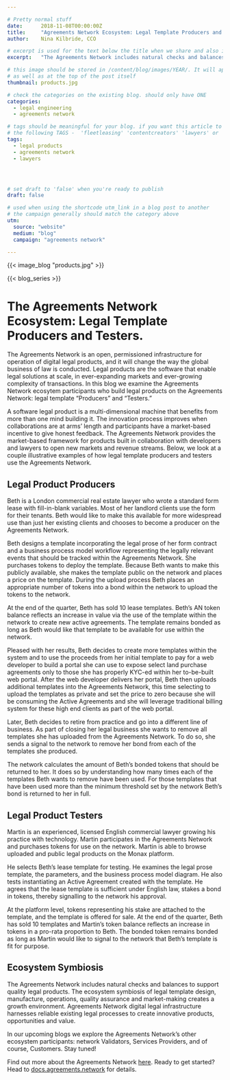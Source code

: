 ```yaml
---

# Pretty normal stuff
date:      2018-11-08T00:00:00Z
title:     "Agreements Network Ecosystem: Legal Template Producers and Consumers"
author:    Nina Kilbride, CCO

# excerpt is used for the text below the title when we share and also is the summary of the post on https://monax.io/blog
excerpt:   "The Agreements Network includes natural checks and balances to support quality legal products."

# this image should be stored in /content/blog/images/YEAR/. It will appear as a thumbnail on any listings,
# as well as at the top of the post itself
thumbnail: products.jpg

# check the categories on the existing blog. should only have ONE
categories:
  - legal engineering
  - agreements network

# tags should be meaningful for your blog. if you want this article to show on a 'use case' page, you can use
# the following TAGS -  'fleetleasing' 'contentcreators' 'lawyers' or 'corporate'
tags:
  - legal products
  - agreements network
  - lawyers




# set draft to 'false' when you're ready to publish
draft: false

# used when using the shortcode utm_link in a blog post to another
# the campaign generally should match the category above
utm:
  source: "website"
  medium: "blog"
  campaign: "agreements network"

---
```


<!-- In general the filename below should match thumbnail category above -->
{{< image_blog "products.jpg" >}}

<!-- if this article is part of a series, related articles will automatically appear here -->
{{< blog_series >}}

<!-- Content markdown here - first title on page is auto generated from title in frontmatter -->

# The Agreements Network Ecosystem: Legal Template Producers and Testers.

The Agreements Network is an open, permissioned infrastructure for operation of digital legal products, and it will change the way the global business of law is conducted. Legal products are the software that enable legal solutions at scale, in ever-expanding markets and ever-growing complexity of transactions. In this blog we examine the Agreements Network ecosytem participants who build legal products on the Agreements Network: legal template “Producers” and “Testers.”

A software legal product is a multi-dimensional machine that benefits from more than one mind building it. The innovation process improves when collaborations are at arms’ length and participants have a market-based incentive to give honest feedback. The Agreements Network provides the market-based  framework for products built in collaboration with developers and lawyers to open new markets and revenue streams. Below, we look at a couple illustrative examples of how legal template producers and testers use the Agreements Network.

## Legal Product Producers

Beth is a London commercial real estate lawyer who wrote a standard form lease with fill-in-blank variables. Most of her landlord clients use the form for their tenants. Beth would like to make this available for more widespread use than just her existing clients and chooses to become a producer on the Agreements Network.

Beth designs a template incorporating the legal prose of her form contract and a business process model workflow representing the legally relevant events that should be tracked within the Agreements Network. She purchases tokens to deploy the template. Because Beth wants to make this publicly available, she makes the template public on the network and places a price on the template. During the upload process Beth places an appropriate number of tokens into a bond within the network to upload the tokens to the network.

At the end of the quarter, Beth has sold 10 lease templates. Beth’s AN token balance reflects an increase in value via the use of the template within the network to create new active agreements. The template remains bonded as long as Beth would like that template to be available for use within the network.

Pleased with her results, Beth decides to create more templates within the system and to use the proceeds from her initial template to pay for a web developer to build a portal she can use to expose select land purchase agreements only to those she has properly KYC-ed within her to-be-built web portal. After the web developer delivers her portal, Beth then uploads additional templates into the Agreements Network, this time selecting to upload the templates as private and set the price to zero because she will be consuming the Active Agreements and she will leverage traditional billing system for these high end clients as part of the web portal.

Later, Beth decides to retire from practice and go into a different line of business. As part of closing her legal business she wants to remove all templates she has uploaded from the Agreements Network. To do so, she sends a signal to the network to remove her bond from each of the templates she produced.

The network calculates the amount of Beth’s bonded tokens that should be returned to her. It does so by understanding how many times each of the templates Beth wants to remove have been used. For those templates that have been used more than the minimum threshold set by the network Beth’s bond is returned to her in full.

## Legal Product Testers

Martin is an experienced, licensed English commercial lawyer growing his practice with technology. Martin participates in the Agreements Network and purchases tokens for use on the network. Martin is able to browse uploaded and public legal products on the Monax platform.

He selects Beth’s lease template for testing. He examines the legal prose template, the parameters, and the business process model diagram. He also tests instantiating an Active Agreement created with the template. He agrees that the lease template is sufficient under English law, stakes a bond in tokens, thereby signalling to the network his approval.

At the platform level, tokens representing his stake are attached to the template, and the template is offered for sale. At the end of the quarter, Beth has sold 10 templates and Martin’s token balance reflects an increase in tokens in a pro-rata proportion to Beth. The bonded token remains bonded as long as Martin would like to signal to the network that Beth’s template is fit for purpose.

## Ecosystem Symbiosis

The Agreements Network includes natural checks and balances to support quality legal products. The ecosystem symbiosis of legal template design, manufacture, operations, quality assurance and market-making creates a growth environment. Agreements Network digital legal infrastructure harnesses reliable existing legal processes to create innovative products, opportunities and value.

In our upcoming blogs we explore the Agreements Network’s other ecosystem participants: network Validators, Services Providers, and of course, Customers. Stay tuned!

Find out more about the Agreements Network [here](https://agreements.network/). Ready to get started? Head to [docs.agreements.network](https://docs.agreements.network/) for details.
